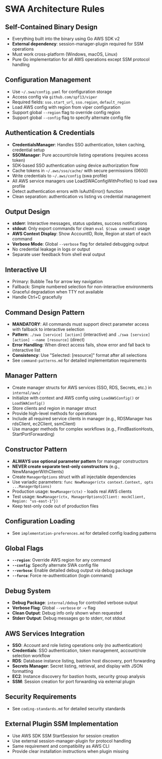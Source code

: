 # SWA Architecture Rules

## Self-Contained Binary Design
- Everything built into the binary using Go AWS SDK v2
- **External dependency**: session-manager-plugin required for SSM operations
- Must work cross-platform (Windows, macOS, Linux)
- Pure Go implementation for all AWS operations except SSM protocol handling

## Configuration Management
- Use `~/.swa/config.yaml` for configuration storage
- Access config via `github.com/spf13/viper`
- Required fields: `sso.start_url`, `sso.region`, `default_region`
- Load AWS config with region from viper configuration
- Support global `--region` flag to override config region
- Support global `--config` flag to specify alternate config file

## Authentication & Credentials
- **CredentialsManager**: Handles SSO authentication, token caching, credential setup
- **SSOManager**: Pure account/role listing operations (requires access token)
- SDK-based SSO authentication using device authorization flow
- Cache tokens in `~/.aws/sso/cache/` with secure permissions (0600)
- Write credentials to `~/.aws/config` (swa profile)
- All AWS service managers use LoadSWAConfigWithProfile() to load swa profile
- Detect authentication errors with IsAuthError() function
- Clean separation: authentication vs listing vs credential management

## Output Design
- **stderr**: Interactive messages, status updates, success notifications
- **stdout**: Only export commands for clean `eval $(swa command)` usage
- **AWS Context Display**: Show AccountID, Role, Region at start of each command
- **Verbose Mode**: Global `--verbose` flag for detailed debugging output
- No credential leakage in logs or output
- Separate user feedback from shell eval output

## Interactive UI
- Primary: Bubble Tea for arrow key navigation
- Fallback: Simple numbered selection for non-interactive environments
- Graceful degradation when TTY not available
- Handle Ctrl+C gracefully

## Command Design Pattern
- **MANDATORY**: All commands must support direct parameter access with fallback to interactive selection
- **Pattern**: `./swa [service] [action]` (interactive) and `./swa [service] [action] --name [resource]` (direct)
- **Error Handling**: When direct access fails, show error and fall back to interactive list
- **Consistency**: Use "Selected: [resource]" format after all selections
- See `command-patterns.md` for detailed implementation requirements

## Manager Pattern
- Create manager structs for AWS services (SSO, RDS, Secrets, etc.) in `internal/aws/`
- Initialize with context and AWS config using `LoadAWSConfig()` or `LoadSWAConfig()`
- Store clients and region in manager struct
- Provide high-level methods for operations
- Include all required service clients in manager (e.g., RDSManager has rdsClient, ec2Client, ssmClient)
- Use manager methods for complex workflows (e.g., FindBastionHosts, StartPortForwarding)

## Constructor Pattern
- **ALWAYS use optional parameter pattern** for manager constructors
- **NEVER create separate test-only constructors** (e.g., NewManagerWithClients)
- Create `ManagerOptions` struct with all injectable dependencies
- Use variadic parameters: `func NewManager(ctx context.Context, opts ...ManagerOptions)`
- Production usage: `NewManager(ctx)` - loads real AWS clients
- Test usage: `NewManager(ctx, ManagerOptions{Client: mockClient, Region: "us-east-1"})`
- Keep test-only code out of production files

## Configuration Loading
- See `implementation-preferences.md` for detailed config loading patterns

## Global Flags
- **`--region`**: Override AWS region for any command
- **`--config`**: Specify alternate SWA config file
- **`--verbose`**: Enable detailed debug output via debug package
- **`--force`**: Force re-authentication (login command)

## Debug System
- **Debug Package**: `internal/debug` for controlled verbose output
- **Verbose Flag**: Global `--verbose` or `-v` flag
- **Clean Output**: Debug info only shown when requested
- **Stderr Output**: Debug messages go to stderr, not stdout

## AWS Services Integration
- **SSO**: Account and role listing operations only (no authentication)
- **Credentials**: SSO authentication, token management, account/role selection workflow
- **RDS**: Database instance listing, bastion host discovery, port forwarding
- **Secrets Manager**: Secret listing, retrieval, and display with JSON formatting
- **EC2**: Instance discovery for bastion hosts, security group analysis
- **SSM**: Session creation for port forwarding via external plugin

## Security Requirements
- See `coding-standards.md` for detailed security standards

## External Plugin SSM Implementation
- Use AWS SDK SSM StartSession for session creation
- Use external session-manager-plugin for protocol handling
- Same requirement and compatibility as AWS CLI
- Provide clear installation instructions when plugin missing